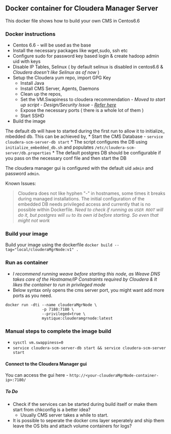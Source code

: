 ## Docker container for Cloudera Manager Server

This docker file shows how to build your own CMS in Centos6.6

### Docker instructions
* Centos 6.6 - will be used as the base
* Install the necessary packages like wget,sudo, ssh etc
* Configure sudo for password key based login & create hadoop admin uid with keys
* Disable IP Tables, Selinux ( by default selinux is disabled in centos6.6 & *Cloudera doesn't like Selinux as of now* )
* Setup the Cloudera yum repo, import GPG Key
	* Install Java
	* Install CMS Server, Agents, Daemons
	* Clean up the repos,
	* Set the VM.Swapiness to cloudera recommendation - _Moved to start up script - Design/Security Issue - [Refer here](https://github.com/docker/docker/issues/5703)_ 
	* Expose the necessary ports ( there is a whole lot of them )
	* Start SSHD
* Build the image

The default db will have to started during the first run to allow it to initialize_ mbedded db. This can be achieved by,
	* Start the CMS Database - `service cloudera-scm-server-db start`
		* The script configures the DB using `initialize_embedded_db.sh` and populates `/etc/cloudera-scm-server/db.properties`
		* The default postgres DB should be configurable if you pass on the necessary conf file and then start the DB

The cloudera manager gui is configured with the default uid `admin` and password `admin`.

Known Issues:

> Cloudera does not like hyphen "-" in hostnames, some times it breaks during managed installations.
> The initial configuration of the embedded DB needs privileged access and currently that is no possible within Dockerfile. _Need to check if running as `USER ROOT` will do it, but postgres will `su` to its own id before starting. So even that might not work_

### Build your image

Build your image using the dockerfile `docker build --tag="local/clouderaMgrNode:v1" .`

### Run as container
* _I recommend running weave before starting this node, as Weave DNS takes care of the Hostname/IP Constraints required by Cloudera & It likes the container to run in privileged mode_
* Below syntax only opens the cms server port, you might want add more ports as you need.

```
docker run -dti --name clouderaMgrNode \
				-p 7180:7180 \
				--privileged=true \
				mystique:clouderamgrnode:latest

```

### Manual steps to complete the image build
* `sysctl vm.swappiness=0`
* `service cloudera-scm-server-db start && service cloudera-scm-server start`

#### Connect to the Cloudera Manager gui
You can access the gui here - `http://<your-clouderaMgrNode-container-ip>:7180/`

##### To Do
* Check if the services can be started during build itself or make them start from chkconfig is a better idea?
	* Usually CMS server takes a while to start.
* It is possible to seperate the docker cms layer seperately and ship them leave the OS bits and attach volume containers for logs?


